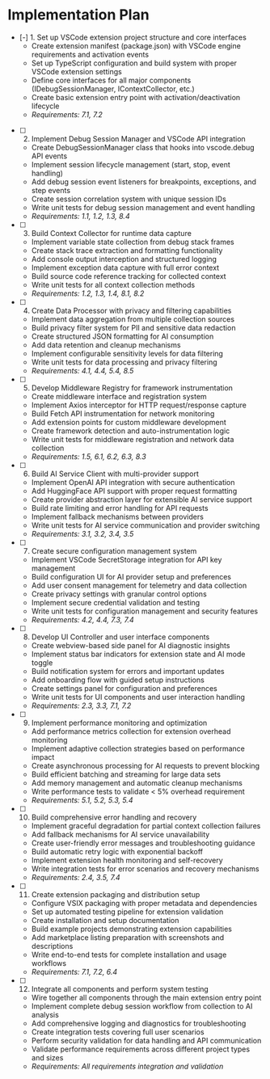 # Implementation Plan

- [-] 1. Set up VSCode extension project structure and core interfaces
  - Create extension manifest (package.json) with VSCode engine requirements and activation events
  - Set up TypeScript configuration and build system with proper VSCode extension settings
  - Define core interfaces for all major components (IDebugSessionManager, IContextCollector, etc.)
  - Create basic extension entry point with activation/deactivation lifecycle
  - _Requirements: 7.1, 7.2_

- [ ] 2. Implement Debug Session Manager and VSCode API integration
  - Create DebugSessionManager class that hooks into vscode.debug API events
  - Implement session lifecycle management (start, stop, event handling)
  - Add debug session event listeners for breakpoints, exceptions, and step events
  - Create session correlation system with unique session IDs
  - Write unit tests for debug session management and event handling
  - _Requirements: 1.1, 1.2, 1.3, 8.4_

- [ ] 3. Build Context Collector for runtime data capture
  - Implement variable state collection from debug stack frames
  - Create stack trace extraction and formatting functionality
  - Add console output interception and structured logging
  - Implement exception data capture with full error context
  - Build source code reference tracking for collected context
  - Write unit tests for all context collection methods
  - _Requirements: 1.2, 1.3, 1.4, 8.1, 8.2_

- [ ] 4. Create Data Processor with privacy and filtering capabilities
  - Implement data aggregation from multiple collection sources
  - Build privacy filter system for PII and sensitive data redaction
  - Create structured JSON formatting for AI consumption
  - Add data retention and cleanup mechanisms
  - Implement configurable sensitivity levels for data filtering
  - Write unit tests for data processing and privacy filtering
  - _Requirements: 4.1, 4.4, 5.4, 8.5_

- [ ] 5. Develop Middleware Registry for framework instrumentation
  - Create middleware interface and registration system
  - Implement Axios interceptor for HTTP request/response capture
  - Build Fetch API instrumentation for network monitoring
  - Add extension points for custom middleware development
  - Create framework detection and auto-instrumentation logic
  - Write unit tests for middleware registration and network data collection
  - _Requirements: 1.5, 6.1, 6.2, 6.3, 8.3_

- [ ] 6. Build AI Service Client with multi-provider support
  - Implement OpenAI API integration with secure authentication
  - Add HuggingFace API support with proper request formatting
  - Create provider abstraction layer for extensible AI service support
  - Build rate limiting and error handling for API requests
  - Implement fallback mechanisms between providers
  - Write unit tests for AI service communication and provider switching
  - _Requirements: 3.1, 3.2, 3.4, 3.5_

- [ ] 7. Create secure configuration management system
  - Implement VSCode SecretStorage integration for API key management
  - Build configuration UI for AI provider setup and preferences
  - Add user consent management for telemetry and data collection
  - Create privacy settings with granular control options
  - Implement secure credential validation and testing
  - Write unit tests for configuration management and security features
  - _Requirements: 4.2, 4.4, 7.3, 7.4_

- [ ] 8. Develop UI Controller and user interface components
  - Create webview-based side panel for AI diagnostic insights
  - Implement status bar indicators for extension state and AI mode toggle
  - Build notification system for errors and important updates
  - Add onboarding flow with guided setup instructions
  - Create settings panel for configuration and preferences
  - Write unit tests for UI components and user interaction handling
  - _Requirements: 2.3, 3.3, 7.1, 7.2_

- [ ] 9. Implement performance monitoring and optimization
  - Add performance metrics collection for extension overhead monitoring
  - Implement adaptive collection strategies based on performance impact
  - Create asynchronous processing for AI requests to prevent blocking
  - Build efficient batching and streaming for large data sets
  - Add memory management and automatic cleanup mechanisms
  - Write performance tests to validate < 5% overhead requirement
  - _Requirements: 5.1, 5.2, 5.3, 5.4_

- [ ] 10. Build comprehensive error handling and recovery
  - Implement graceful degradation for partial context collection failures
  - Add fallback mechanisms for AI service unavailability
  - Create user-friendly error messages and troubleshooting guidance
  - Build automatic retry logic with exponential backoff
  - Implement extension health monitoring and self-recovery
  - Write integration tests for error scenarios and recovery mechanisms
  - _Requirements: 2.4, 3.5, 7.4_

- [ ] 11. Create extension packaging and distribution setup
  - Configure VSIX packaging with proper metadata and dependencies
  - Set up automated testing pipeline for extension validation
  - Create installation and setup documentation
  - Build example projects demonstrating extension capabilities
  - Add marketplace listing preparation with screenshots and descriptions
  - Write end-to-end tests for complete installation and usage workflows
  - _Requirements: 7.1, 7.2, 6.4_

- [ ] 12. Integrate all components and perform system testing
  - Wire together all components through the main extension entry point
  - Implement complete debug session workflow from collection to AI analysis
  - Add comprehensive logging and diagnostics for troubleshooting
  - Create integration tests covering full user scenarios
  - Perform security validation for data handling and API communication
  - Validate performance requirements across different project types and sizes
  - _Requirements: All requirements integration and validation_